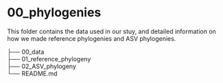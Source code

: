 # 00_phylogenies

This folder contains the data used in our stuy, and detailed information on how we made reference phylogenies and ASV phylogenies. 

├── 00_data\
├── 01_reference_phylogeny\
├── 02_ASV_phylogeny\
└── README.md
